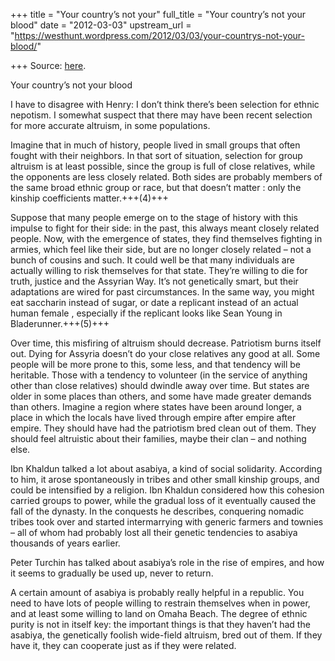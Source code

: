 +++
title = "Your country’s not your"
full_title = "Your country’s not your blood"
date = "2012-03-03"
upstream_url = "https://westhunt.wordpress.com/2012/03/03/your-countrys-not-your-blood/"

+++
Source: [here](https://westhunt.wordpress.com/2012/03/03/your-countrys-not-your-blood/).

Your country’s not your blood

I have to disagree with Henry: I don’t think there’s been selection for
ethnic nepotism. I somewhat suspect that there may have been recent
selection for more accurate altruism, in some populations.

Imagine that in much of history, people lived in small groups that often
fought with their neighbors. In that sort of situation, selection for
group altruism is at least possible, since the group is full of close
relatives, while the opponents are less closely related. Both sides
are probably members of the same broad ethnic group or race, but that
doesn’t matter : only the kinship coefficients matter.+++(4)+++

Suppose that many people emerge on to the stage of history with this
impulse to fight for their side: in the past, this always meant closely
related people. Now, with the emergence of states, they find themselves
fighting in armies, which feel like their side, but are no longer
closely related – not a bunch of cousins and such. It could well be
that many individuals are actually willing to risk themselves for that
state. They’re willing to die for truth, justice and the Assyrian Way.
It’s not genetically smart, but their adaptations are wired for past
circumstances. In the same way, you might eat saccharin instead of
sugar, or date a replicant instead of an actual human female ,
especially if the replicant looks like Sean Young in Bladerunner.+++(5)+++

Over time, this misfiring of altruism should decrease. Patriotism burns
itself out. Dying for Assyria doesn’t do your close relatives any good
at all. Some people will be more prone to this, some less, and that
tendency will be heritable. Those with a tendency to volunteer (in the
service of anything other than close relatives) should dwindle away over
time. But states are older in some places than others, and some have
made greater demands than others. Imagine a region where states have
been around longer, a place in which the locals have lived through
empire after empire after empire. They should have had the patriotism
bred clean out of them. They should feel altruistic about their
families, maybe their clan – and nothing else.

Ibn Khaldun talked a lot about asabiya, a kind of social solidarity.
According to him, it arose spontaneously in tribes and other small
kinship groups, and could be intensified by a religion. Ibn Khaldun
considered how this cohesion carried groups to power, while the gradual
loss of it eventually caused the fall of the dynasty. In the conquests
he describes, conquering nomadic tribes took over and started
intermarrying with generic farmers and townies – all of whom had
probably lost all their genetic tendencies to asabiya thousands of years
earlier.

Peter Turchin has talked about asabiya’s role in the rise of empires,
and how it seems to gradually be used up, never to return.

A certain amount of asabiya is probably really helpful in a republic.
You need to have lots of people willing to restrain themselves when in
power, and at least some willing to land on Omaha Beach. The degree of
ethnic purity is not in itself key: the important things is that they
haven’t had the asabiya, the genetically foolish wide-field altruism,
bred out of them. If they have it, they can cooperate just as if they
were related.

